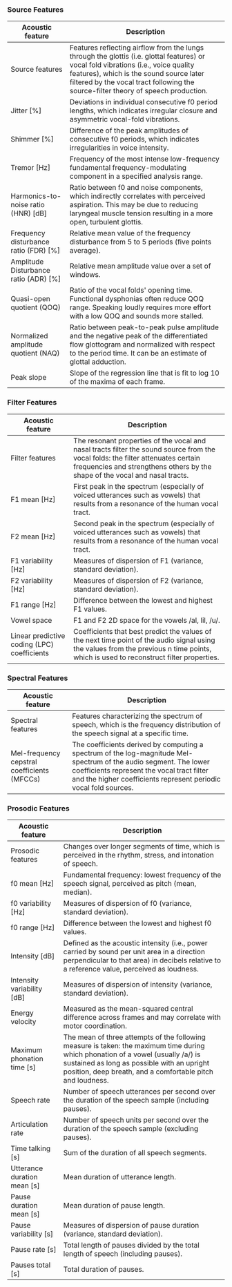 ### Source Features

| Acoustic feature | Description |
| --- | --- |
| Source features | Features reflecting airflow from the lungs through the glottis (i.e. glottal features) or vocal fold vibrations (i.e., voice quality features), which is the sound source later filtered by the vocal tract following the source-filter theory of speech production. |
| Jitter [%] | Deviations in individual consecutive f0 period lengths, which indicates irregular closure and asymmetric vocal-fold vibrations. |
| Shimmer [%] | Difference of the peak amplitudes of consecutive f0 periods, which indicates irregularities in voice intensity. |
| Tremor [Hz] | Frequency of the most intense low-frequency fundamental frequency-modulating component in a specified analysis range. |
| Harmonics-to-noise ratio (HNR) [dB] | Ratio between f0 and noise components, which indirectly correlates with perceived aspiration. This may be due to reducing laryngeal muscle tension resulting in a more open, turbulent glottis. |
| Frequency disturbance ratio (FDR) [%] | Relative mean value of the frequency disturbance from 5 to 5 periods (five points average). |
| Amplitude Disturbance ratio (ADR) [%] | Relative mean amplitude value over a set of windows. |
| Quasi-open quotient (QOQ) | Ratio of the vocal folds' opening time. Functional dysphonias often reduce QOQ range. Speaking loudly requires more effort with a low QOQ and sounds more stalled. |
| Normalized amplitude quotient (NAQ) | Ratio between peak-to-peak pulse amplitude and the negative peak of the differentiated flow glottogram and normalized with respect to the period time. It can be an estimate of glottal adduction. |
| Peak slope | Slope of the regression line that is fit to log 10 of the maxima of each frame. |

### Filter Features

| Acoustic feature | Description |
| --- | --- |
| Filter features | The resonant properties of the vocal and nasal tracts filter the sound source from the vocal folds: the filter attenuates certain frequencies and strengthens others by the shape of the vocal and nasal tracts. |
| F1 mean [Hz] | First peak in the spectrum (especially of voiced utterances such as vowels) that results from a resonance of the human vocal tract. |
| F2 mean [Hz] | Second peak in the spectrum (especially of voiced utterances such as vowels) that results from a resonance of the human vocal tract. |
| F1 variability [Hz] | Measures of dispersion of F1 (variance, standard deviation). |
| F2 variability [Hz] | Measures of dispersion of F2 (variance, standard deviation). |
| F1 range [Hz] | Difference between the lowest and highest F1 values. |
| Vowel space | F1 and F2 2D space for the vowels /al, lil, /u/. |
| Linear predictive coding (LPC) coefficients | Coefficients that best predict the values of the next time point of the audio signal using the values from the previous n time points, which is used to reconstruct filter properties. |

### Spectral Features

| Acoustic feature | Description |
| --- | --- |
| Spectral features | Features characterizing the spectrum of speech, which is the frequency distribution of the speech signal at a specific time. |
| Mel-frequency cepstral coefficients (MFCCs) | The coefficients derived by computing a spectrum of the log-magnitude Mel-spectrum of the audio segment. The lower coefficients represent the vocal tract filter and the higher coefficients represent periodic vocal fold sources. |

### Prosodic Features

| Acoustic feature | Description |
| --- | --- |
| Prosodic features | Changes over longer segments of time, which is perceived in the rhythm, stress, and intonation of speech. |
| f0 mean [Hz] | Fundamental frequency: lowest frequency of the speech signal, perceived as pitch (mean, median). |
| f0 variability [Hz] | Measures of dispersion of f0 (variance, standard deviation). |
| f0 range [Hz] | Difference between the lowest and highest f0 values. |
| Intensity [dB] | Defined as the acoustic intensity (i.e., power carried by sound per unit area in a direction perpendicular to that area) in decibels relative to a reference value, perceived as loudness. |
| Intensity variability [dB] | Measures of dispersion of intensity (variance, standard deviation). |
| Energy velocity | Measured as the mean-squared central difference across frames and may correlate with motor coordination. |
| Maximum phonation time [s] | The mean of three attempts of the following measure is taken: the maximum time during which phonation of a vowel (usually /a/) is sustained as long as possible with an upright position, deep breath, and a comfortable pitch and loudness. |
| Speech rate | Number of speech utterances per second over the duration of the speech sample (including pauses). |
| Articulation rate | Number of speech units per second over the duration of the speech sample (excluding pauses). |
| Time talking [s] | Sum of the duration of all speech segments. |
| Utterance duration mean [s] | Mean duration of utterance length. |
| Pause duration mean [s] | Mean duration of pause length. |
| Pause variability [s] | Measures of dispersion of pause duration (variance, standard deviation). |
| Pause rate [s] | Total length of pauses divided by the total length of speech (including pauses). |
| Pauses total [s] | Total duration of pauses. |
